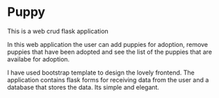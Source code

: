 # Puppy
This is a web crud flask application

In this web application the user can add puppies for adoption, remove puppies that have been adopted and see the list of the puppies that are availabe for adoption.

I have used bootstrap template to design the lovely frontend. The application contains flask forms for receiving data from the user and a database that stores the data. Its simple and elegant.
